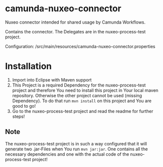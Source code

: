 # camunda-nuxeo-connector

Nuxeo connector intended for shared usage by Camunda Workflows.

Contains the connector. The Delegates are in the nuxeo-process-test project.

Configuration: /src/main/resources/camunda-nuxeo-connector.properties

# Installation

1. Import into Eclipse with Maven support
2. This Project is a required Dependency for the nuxeo-process-test project and therefore You need to install this project in Your local maven repository. Otherwise the other project cannot be used (missing Dependency). To do that run `mvn install` on this project and You are good to go! 
3. Go to the nuxeo-process-test project and read the readme for further steps!

## Note

The nuxeo-process-test project is in such a way configured that it will generate two .jar-Files when You run `mvn jar:jar`. One contains all the necessary dependencies and one with the actual code of the nuxeo-process-test project!
